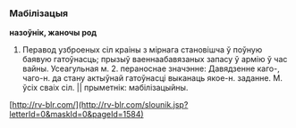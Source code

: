 ### Мабілізацыя
**назоўнік, жаночы род**

1. Перавод узброеных сіл краіны з мірнага становішча ў поўную баявую гатоўнасць; прызыў ваеннаабавязаных запасу ў армію ў час вайны. Усеагульная м. 2. пераноснае значэнне: Давядзенне каго-, чаго-н. да стану актыўнай гатоўнасці выканаць якое-н. заданне. М. ўсіх сваіх сіл. || прыметнік: мабілізацыйны.

<a rel="author">[http://rv-blr.com/](http://rv-blr.com/slounik.jsp?letterId=0&maskId=0&pageId=1584)</a>
